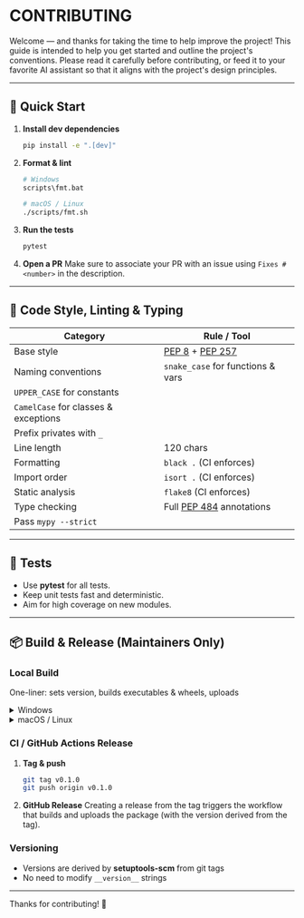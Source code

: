 # CONTRIBUTING

Welcome — and thanks for taking the time to help improve the project!
This guide is intended to help you get started and outline the project's conventions.
Please read it carefully before contributing, or feed it to your favorite AI assistant so that it aligns with the project's design principles.

---

## 🚀 Quick Start

1. **Install dev dependencies**

   ```bash
   pip install -e ".[dev]"
   ```

2. **Format & lint**

   ```bash
   # Windows
   scripts\fmt.bat

   # macOS / Linux
   ./scripts/fmt.sh
   ```

3. **Run the tests**

   ```bash
   pytest
   ```

4. **Open a PR**
Make sure to associate your PR with an issue using `Fixes #<number>` in the description.

---

## 🎨 Code Style, Linting & Typing

| Category                             | Rule / Tool                       |
| ------------------------------------ | --------------------------------- |
| Base style                           | [PEP 8] + [PEP 257]               |
| Naming conventions                   | `snake_case` for functions & vars |
| `UPPER_CASE` for constants           |                                   |
| `CamelCase` for classes & exceptions |                                   |
| Prefix privates with `_`             |                                   |
| Line length                          | 120 chars                         |
| Formatting                           | `black .` (CI enforces)           |
| Import order                         | `isort .` (CI enforces)           |
| Static analysis                      | `flake8` (CI enforces)            |
| Type checking                        | Full [PEP 484] annotations        |
| Pass `mypy --strict`                 |                                   |

---

## 🧪 Tests

* Use **pytest** for all tests.
* Keep unit tests fast and deterministic.
* Aim for high coverage on new modules.

---


## 📦 Build & Release  (Maintainers Only)

### Local Build
One-liner: sets version, builds executables & wheels, uploads
<details>
<summary>Windows</summary>

```powershell
scripts\build_deploy_local.bat 0.1.0
```

</details>

<details>
<summary>macOS / Linux</summary>

```bash
./scripts/build_deploy_local.sh 0.1.0
```

</details>


### CI / GitHub Actions Release

1. **Tag & push**

   ```bash
   git tag v0.1.0
   git push origin v0.1.0
   ```

2. **GitHub Release**
   Creating a release from the tag triggers the workflow that builds and uploads the package (with the version derived from the tag).

### Versioning

* Versions are derived by **setuptools-scm** from git tags
* No need to modify `__version__` strings

---

Thanks for contributing! 🙌

[PEP 8]: https://peps.python.org/pep-0008/
[PEP 257]: https://peps.python.org/pep-0257/
[PEP 484]: https://peps.python.org/pep-0484/

